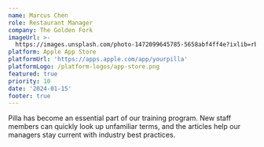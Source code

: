 ```yaml
---
name: Marcus Chen
role: Restaurant Manager
company: The Golden Fork
imageUrl: >-
  https://images.unsplash.com/photo-1472099645785-5658abf4ff4e?ixlib=rb-1.2.1&auto=format&fit=facearea&facepad=2&w=256&h=256&q=80
platform: Apple App Store
platformUrl: 'https://apps.apple.com/app/yourpilla'
platformLogo: /platform-logos/app-store.png
featured: true
priority: 10
date: '2024-01-15'
footer: true
---
```


Pilla has become an essential part of our training program. New staff members can quickly look up unfamiliar terms, and the articles help our managers stay current with industry best practices.
